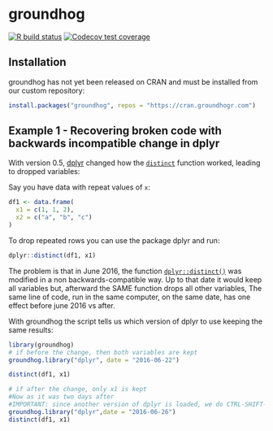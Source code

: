 
<!-- README.md is generated from README.Rmd. Please edit that file -->

# groundhog

<!-- badges: start -->

[![R build
status](https://github.com/CredibilityLab/groundhog/workflows/R-CMD-check/badge.svg)](https://github.com/CredibilityLab/groundhog/actions)
[![Codecov test
coverage](https://codecov.io/gh/CredibilityLab/groundhog/branch/master/graph/badge.svg)](https://codecov.io/gh/CredibilityLab/groundhog?branch=master)
<!-- badges: end -->

## Installation

groundhog has not yet been released on CRAN and must be installed from
our custom repository:

``` r
install.packages("groundhog", repos = "https://cran.groundhogr.com")
```

## Example 1 - Recovering broken code with backwards incompatible change in dplyr

With version 0.5, [dplyr](https://dplyr.tidyverse.org/) changed how the
[`distinct`](https://dplyr.tidyverse.org/reference/distinct.html)
function worked, leading to dropped variables:

Say you have data with repeat values of `x`:

``` r
df1 <- data.frame(
  x1 = c(1, 1, 2),
  x2 = c("a", "b", "c")
)
```

To drop repeated rows you can use the package dplyr and run:

``` r
dplyr::distinct(df1, x1) 
```

The problem is that in June 2016, the function
[`dplyr::distinct()`](https://dplyr.tidyverse.org/reference/distinct.html)
was modified in a non backwards-compatible way. Up to that date it would
keep all variables but, afterward the SAME function drops all other
variables, The same line of code, run in the same computer, on the same
date, has one effect before june 2016 vs after.

With groundhog the script tells us which version of dplyr to use keeping
the same results:

``` r
library(groundhog)
# if before the change, then both variables are kept
groundhog.library("dplyr", date = "2016-06-22")
```

``` r
distinct(df1, x1) 
```

``` r
# if after the change, only x1 is kept
#Now as it was two days after 
#IMPORTANT: since another version of dplyr is loaded, we do CTRL-SHIFT-F10 to restart the R Session and load the newer version
groundhog.library("dplyr",date = "2016-06-26")
distinct(df1, x1) 
```
